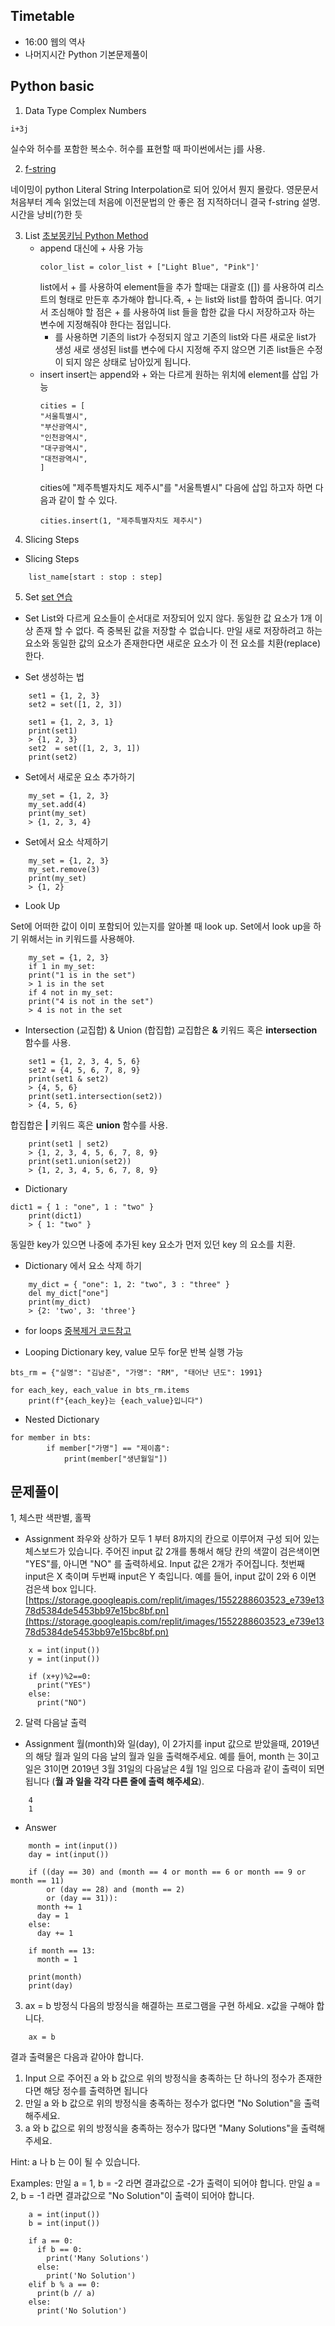 ## Timetable
* 16:00 웹의 역사
* 나머지시간 Python 기본문제풀이

## Python basic
1. Data Type
Complex Numbers
```
i+3j
```
실수와 허수를 포함한 복소수. 허수를 표현할 때 파이썬에서는 j를 사용.

2. [f-string](https://realpython.com/python-f-strings/)

네이밍이 python Literal String Interpolation로 되어 있어서 뭔지 몰랐다.
영문문서 처음부터 계속 읽었는데 처음에 이전문법의 안 좋은 점 지적하더니 결국 f-string 설명.
시간을 낭비(?)한 듯

3. List
[초보몽키님 Python Method](https://wayhome25.github.io/python/2017/02/23/py-function-method-list/](https://wayhome25.github.io/python/2017/02/23/py-function-method-list/))
    * append 대신에 + 사용 가능
        ```
        color_list = color_list + ["Light Blue", "Pink"]'
        ```
        list에서 + 를 사용하여 element들을 추가 할때는 대괄호 ([]) 를 사용하여 리스트의 형태로 만든후 추가해야 합니다.즉, + 는 list와 list를 합하여 줍니다.
        여기서 조심해야 할 점은 + 를 사용하여 list 들을 합한 값을 다시 저장하고자 하는 변수에 지정해줘야 한다는 점입니다.
        + 를 사용하면 기존의 list가 수정되지 않고 기존의 list와 다른 새로운 list가 생성
        새로 생성된 list를 변수에 다시 지정해 주지 않으면 기존 list들은 수정이 되지 않은 상태로 남아있게 됩니다.
    * insert
        insert는 append와 + 와는 다르게 원하는 위치에 element를 삽입 가능
        ```
        cities = [
        "서울특별시",
        "부산광역시",
        "인천광역시",
        "대구광역시",
        "대전광역시",
        ]
        ```
        cities에 "제주특별자치도 제주시"를 "서울특별시" 다음에 삽입 하고자 하면 다음과 같이 할 수 있다.
        ```
        cities.insert(1, "제주특별자치도 제주시") 
        ```
4. Slicing Steps
* Slicing Steps
```
    list_name[start : stop : step]
```

5. Set
[set 연습](https://www.programiz.com/python-programming/set)

* Set
List와 다르게 요소들이 순서대로 저장되어 있지 않다.
동일한 값 요소가 1개 이상 존재 할 수 없다. 즉 중복된 값을 저장할 수 없습니다. 만일 새로 저장하려고 하는 요소와 동일한 값의 요소가 존재한다면 새로운 요소가 이 전 요소를 치환(replace)한다.

* Set 생성하는 법
```
    set1 = {1, 2, 3}
    set2 = set([1, 2, 3])
```    
```
    set1 = {1, 2, 3, 1}
    print(set1)
    > {1, 2, 3}
    set2  = set([1, 2, 3, 1])
    print(set2)
```    

* Set에서 새로운 요소 추가하기
```
    my_set = {1, 2, 3}
    my_set.add(4)
    print(my_set)
    > {1, 2, 3, 4}
```    

* Set에서 요소 삭제하기
```
    my_set = {1, 2, 3}
    my_set.remove(3)
    print(my_set)
    > {1, 2}
```    

* Look Up

Set에 어떠한 값이 이미 포함되어 있는지를 알아볼 때 look up.
Set에서 look up을 하기 위해서는 in 키워드를 사용해야.
```
    my_set = {1, 2, 3}
    if 1 in my_set:
    print("1 is in the set")
    > 1 is in the set
    if 4 not in my_set:
    print("4 is not in the set")
    > 4 is not in the set
```

* Intersection (교집합) & Union (합집합)
교집합은 **&** 키워드 혹은 **intersection** 함수를 사용.
```
    set1 = {1, 2, 3, 4, 5, 6}
    set2 = {4, 5, 6, 7, 8, 9}
    print(set1 & set2)
    > {4, 5, 6}
    print(set1.intersection(set2))
    > {4, 5, 6}
```    

합집합은 **|** 키워드 혹은 **union** 함수를 사용.
```
    print(set1 | set2)
    > {1, 2, 3, 4, 5, 6, 7, 8, 9}
    print(set1.union(set2))
    > {1, 2, 3, 4, 5, 6, 7, 8, 9}
```

* Dictionary
```
dict1 = { 1 : "one", 1 : "two" }
    print(dict1)
    > { 1: "two" }
``` 
동일한 key가 있으면 나중에 추가된 key 요소가 먼저 있던 key 의 요소를 치환.

- Dictionary 에서 요소 삭제 하기
```
    my_dict = { "one": 1, 2: "two", 3 : "three" }
    del my_dict["one"]
    print(my_dict)
    > {2: 'two', 3: 'three'}
```

* for loops
[중복제거 코드참고](https://soooprmx.tistory.com/entry/리스트에서-중복된-원소를-제거하기)

* Looping Dictionary
key, value 모두 for문 반복 실행 가능
```
bts_rm = {"실명": "김남준", "가명": "RM", "태어난 년도": 1991}

for each_key, each_value in bts_rm.items
    print(f"{each_key}는 {each_value}입니다")
```

* Nested Dictionary
```
for member in bts:
    	if member["가명"] == "제이홉":
    		print(member["생년월일"])
```

## 문제풀이
1, 체스판 색판별, 홀짝
* Assignment
좌우와 상하가 모두 1 부터 8까지의 칸으로 이루어져 구성 되어 있는 체스보드가 있습니다.
주어진 input 값 2개를 통해서 해당 칸의 색깔이 검은색이면 "YES"를, 아니면 "NO" 를 출력하세요.
Input 값은 2개가 주어집니다. 첫번째 input은 X 축이며 두번째 input은 Y 축입니다.
예를 들어, input 값이 2와 6 이면 검은색 box 입니다.
[https://storage.googleapis.com/replit/images/1552288603523_e739e1378d5384de5453bb97e15bc8bf.pn](https://storage.googleapis.com/replit/images/1552288603523_e739e1378d5384de5453bb97e15bc8bf.pn)
```
    x = int(input())
    y = int(input())
    
    if (x+y)%2==0:
      print("YES")
    else:
      print("NO")
```

2. 달력 다음날 출력
* Assignment
월(month)와 일(day), 이 2가지를 input 값으로 받았을때, 2019년의 해당 월과 일의 다음 날의 월과 일을 출력해주세요.
예를 들어, month 는 3이고 일은 31이면 2019년 3월 31일의 다음날은 4월 1일 임으로 다음과 같이 출력이 되면 됩니다 (**월 과 일을 각각 다른 줄에 출력 해주세요**).
```
    4
    1
```
* Answer
```
    month = int(input())
    day = int(input())
    
    if ((day == 30) and (month == 4 or month == 6 or month == 9 or month == 11)
        or (day == 28) and (month == 2)
        or (day == 31)):
      month += 1
      day = 1
    else:
      day += 1
      
    if month == 13:
      month = 1  
    
    print(month)
    print(day)
```

3. ax = b 방정식
다음의 방정식을 해결하는 프로그램을 구현 하세요. x값을 구해야 합니다.
```
    ax = b
```    

결과 출력물은 다음과 같아야 합니다.
1. Input 으로 주어진 a 와 b 값으로 위의 방정식을 충족하는 단 하나의 정수가 존재한다면 해당 정수를 출력하면 됩니다
2. 만일 a 와 b 값으로 위의 방정식을 충족하는 정수가 없다면 "No Solution"을 출력해주세요.
3. a 와 b 값으로 위의 방정식을 충족하는 정수가 많다면 "Many Solutions"을 출력해주세요.

Hint:
a 나 b 는 0이 될 수 있습니다.

Examples:
만일 a = 1, b = -2 라면 결과값으로 -2가 출력이 되어야 합니다.
만일 a = 2, b = -1 라면 결과값으로 "No Solution"이 출력이 되어야 합니다.
```
    a = int(input())
    b = int(input())
    
    if a == 0:
      if b == 0:
        print('Many Solutions')
      else:
        print('No Solution')
    elif b % a == 0:
      print(b // a)
    else:
      print('No Solution')
```
